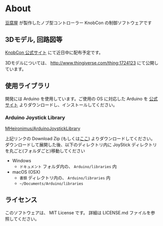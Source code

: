 # About

[豆腐屋](http://tofu-ya.moe/) が製作したノブ型コントローラー KnobCon の制御ソフトウェアです

## 3Dモデル, 回路図等

[KnobCon 公式サイト](http://tofu-ya.comike.moe) にて近日中に配布予定です。

3Dモデルについては、 http://www.thingiverse.com/thing:1724123 にて公開しています。

## 使用ライブラリ

開発には Arduino を使用しています。ご使用の OS に対応した Arduino を [公式サイト](https://www.arduino.cc) よりダウンロードし、インストールしてください。

### Arduino Joystick Library

[MHeironimus/ArduinoJoystickLibrary](https://github.com/MHeironimus/ArduinoJoystickLibrary/tree/master/)

上記リンクの Download Zip (もしくは[ここ](https://github.com/MHeironimus/ArduinoJoystickLibrary/archive/master.zip)) よりダウンロードしてください。
ダウンロードして展開した後、以下のディレクトリ内に JoyStick ディレクトリを丸ごと(フォルダごと)移動してください

- Windows
  - `ドキュメント` フォルダ内の、 `Arduino/libraries` 内
- macOS (OSX)
  - `書類` ディレクトリ内の、 `Arduino/libraries` 内
  - `~/Documents/Arduino/libraries`

## ライセンス

このソフトウェアは、 MIT License です。
詳細は LICENSE.md ファイルを参照してください。
